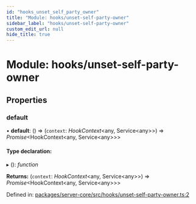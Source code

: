 ```yaml
---
id: "hooks_unset_self_party_owner"
title: "Module: hooks/unset-self-party-owner"
sidebar_label: "hooks/unset-self-party-owner"
custom_edit_url: null
hide_title: true
---
```


# Module: hooks/unset-self-party-owner

## Properties

### default

• **default**: () => (`context`: *HookContext*<any, Service<any\>\>) => *Promise*<HookContext<any, Service<any\>\>\>

#### Type declaration:

▸ (): *function*

**Returns:** (`context`: *HookContext*<any, Service<any\>\>) => *Promise*<HookContext<any, Service<any\>\>\>

Defined in: [packages/server-core/src/hooks/unset-self-party-owner.ts:2](https://github.com/xr3ngine/xr3ngine/blob/7e8e151f1/packages/server-core/src/hooks/unset-self-party-owner.ts#L2)
